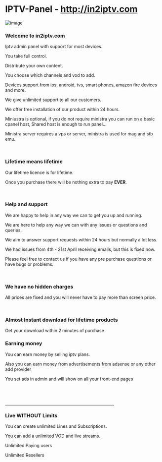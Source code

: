 # IPTV-Panel - http://in2iptv.com

<span class="banner-image">
                        <img src="https://in2iptv.com/themes/art/images/web-app.png" alt="image" class="img-responsive">
                    </span>

<div class="row"><div><div class="main-title">
                      <h3>Welcome to in2iptv.com                 </h3>
                      <div class="seperator"></div></div>
                 <p>Iptv admin panel with support for most devices.</p>
                 <p>You take full control.</p>
<p>Distribute your own content.</p>
                 <p>You choose which channels and vod to add.</p>
<p>Devices support from ios, android, tvs, smart phones, amazon fire devices and more.</p>
                 <p>We give unlimited support to all our customers.</p>
                 <p>We offer free installation of our product within 24 hours.                 </p>
                 <p>Miniustra is optional, if you do not require ministra you can run on a basic cpanel host, Shared host is enough to run panel...</p>
                 <p>Ministra server requires a vps or server,  ministra is used for mag and stb emu.</p>
                 <p>&nbsp;</p>
                 <div class="main-title">
                   <h3>Lifetime means lifetime</h3>
                      <div class="seperator"></div>
                      <p>Our lifetime licence is for lifetime.</p>
                      <p>Once you purchase there will be nothing  extra to pay <strong>EVER</strong>.</p>
                   <p>&nbsp;</p>
                 </div><div class="main-title">
                   <h3>Help and support</h3>
                   <div class="seperator"></div>
                      <p>We are happy to help in any way we can to get you up and running.</p>
                      <p>We are here to help any way we can with any issues or questions and queries.</p>
                      <p>We aim to answer support requests within 24 hours but normally a lot less.</p>
                      <p>We had issues from 4th - 21st April receiving emails, but this is fixed now.</p>
                      <p>Please feel free to contact us if you have any pre purchase questions or have bugs or problems.</p>
                      <div class="main-title">
                        <p>&nbsp;</p>
                      </div>
                   <div class="main-title">
                        <h3>We have no hidden charges</h3>
                        <div class="seperator"></div>
                        <p>All prices are fixed and you will never have to pay more than screen price. </p>
                      </div>
                      <div class="main-title">
                        <p>&nbsp;</p>
                      </div>
                      <div class="main-title">
                        <h3>Almost  Instant download for lifetime products</h3>
                        <div class="seperator"></div>
                        <p>Get your download within 2 minutes of purchase</p>
                      </div>
 <div class="main-title">
                        <h3>Earning money</h3>
                     <div class="seperator"></div>
                     <p>You can earn money by selling iptv plans.</p>
                        <p>Also you can earn money from advertisements from adsense or any other add provider</p>
                        <p>You set ads in admin and will show on all your front-end pages</p>
                     </div>
<p>&nbsp;</p></div><div class="main-title">
                      <p>&nbsp;</p>
                      <hr width="70%">
                      
</div></div>
                 <div class="col-md-7 col-sm-6 col-xs-12"> <div class="main-title">
                      <h3>Live WITHOUT Limits</h3>
                      <div class="seperator"></div>
                    </div>
                    <p class="li1">You can create unlimited Lines and Subscriptions.</p>
                    <p class="li1">You can add a unlimited  VOD and live streams.</p>
                    <p class="li1">Unlimited Paying users</p>
                    <p class="li1">Unlimited Resellers</p>
 
